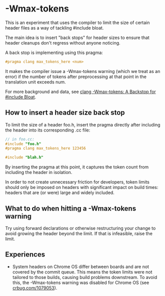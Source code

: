 # -Wmax-tokens

This is an experiment that uses the compiler to limit the size of certain header
files as a way of tackling #include bloat.

The main idea is to insert "back stops" for header sizes to ensure that header
cleanups don't regress without anyone noticing.

A back stop is implementing using this pragma:

```c++
#pragma clang max_tokens_here <num>
```

It makes the compiler issue a -Wmax-tokens warning (which we treat as an error)
if the number of tokens after preprocessing at that point in the translation
unit exceeds num.

For more background and data, see
[clang -Wmax-tokens: A Backstop for #include Bloat](https://docs.google.com/document/d/1xMkTZMKx9llnMPgso0jrx3ankI4cv60xeZ0y4ksf4wc/preview).


## How to insert a header size back stop

To limit the size of a header foo.h, insert the pragma directly after including
the header into its corresponding .cc file:

```c++
// in foo.cc:
#include "foo.h"
#pragma clang max_tokens_here 123456

#include "blah.h"
```

By inserting the pragma at this point, it captures the token count from
including the header in isolation.

In order to not create unnecessary friction for developers, token limits should
only be imposed on headers with significant impact on build times: headers that
are (or were) large and widely included.


## What to do when hitting a -Wmax-tokens warning

Try using forward declarations or otherwise restructuring your change to
avoid growing the header beyond the limit. If that is infeasible, raise the
limit.


## Experiences

- System headers on Chrome OS differ between boards and are not covered by the
  commit queue. This means the token limits were not tailored to those builds,
  causing build problems downstream. To avoid this, the -Wmax-tokens warning
  was disabled for Chrome OS (see
  [crbug.com/1079053](https://crbug.com/1079053)).
